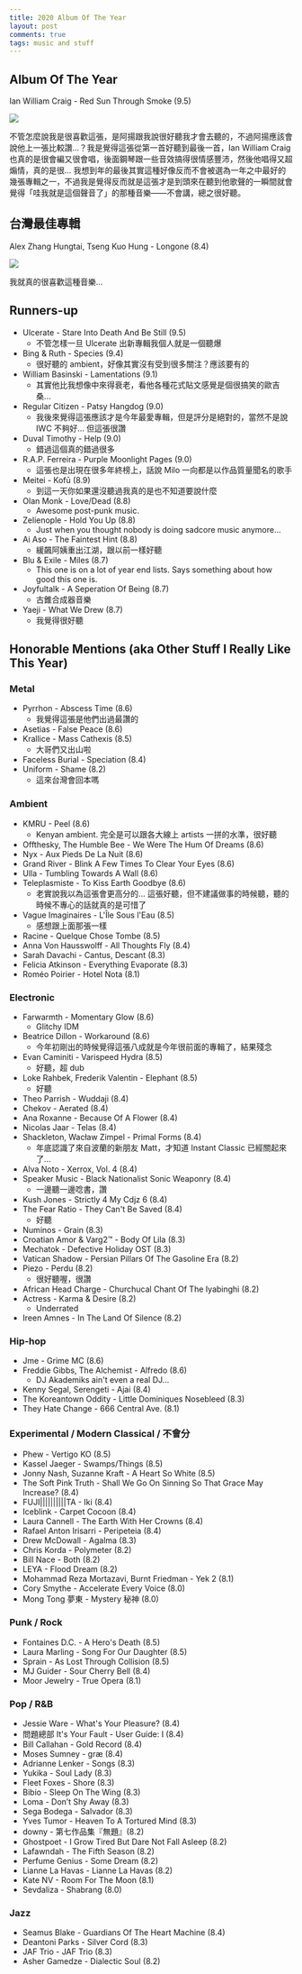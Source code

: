 ```yaml
---
title: 2020 Album Of The Year
layout: post
comments: true
tags: music and stuff
---
```


## Album Of The Year

  Ian William Craig - Red Sun Through Smoke (9.5)

  ![](https://f4.bcbits.com/img/a0602461506_10.jpg)
  
  不管怎麼說我是很喜歡這張，是阿揚跟我說很好聽我才會去聽的，不過阿揚應該會說他上一張比較讚...？我是覺得這張從第一首好聽到最後一首，Ian William Craig 也真的是很會編又很會唱，後面鋼琴跟一些音效搞得很情感豐沛，然後他唱得又超煽情，真的是很... 我想到年的最後其實這種好像反而不會被選為一年之中最好的幾張專輯之一，不過我是覺得反而就是這張才是到頭來在聽到他歌聲的一瞬間就會覺得「哇我就是這個聲音了」的那種音樂——不會講，總之很好聽。

## 台灣最佳專輯

  Alex Zhang Hungtai, Tseng Kuo Hung - Longone (8.4)

  ![](https://f4.bcbits.com/img/a0351757436_10.jpg)

  我就真的很喜歡這種音樂...

## Runners-up

  * Ulcerate - Stare Into Death And Be Still (9.5)
    * 不管怎樣一旦 Ulcerate 出新專輯我個人就是一個聽爆
  * Bing & Ruth - Species (9.4)
    * 很好聽的 ambient，好像其實沒有受到很多關注？應該要有的
  * William Basinski - Lamentations (9.1)
    * 其實他比我想像中來得衰老，看他各種花式貼文感覺是個很搞笑的歐吉桑...
  * Regular Citizen - Patsy Hangdog (9.0)
    * 我後來覺得這張應該才是今年最愛專輯，但是評分是絕對的，當然不是說 IWC 不夠好... 但這張很讚
  * Duval Timothy - Help (9.0)
    * 錯過這個真的錯過很多
  * R.A.P. Ferreira - Purple Moonlight Pages (9.0)
    * 這張也是出現在很多年終榜上，話說 Milo 一向都是以作品質量聞名的歌手
  * Meitei - Kofū (8.9)
    * 到這一天你如果還沒聽過我真的是也不知道要說什麼
  * Olan Monk - Love/Dead (8.8)
    * Awesome post-punk music.
  * Zelienople - Hold You Up (8.8)
    * Just when you thought nobody is doing sadcore music anymore...
  * Ai Aso - The Faintest Hint (8.8)
    * 緩飆阿姨重出江湖，跟以前一樣好聽
  * Blu & Exile - Miles (8.7)
    * This one is on a lot of year end lists. Says something about how good this one is.
  * Joyfultalk - A Seperation Of Being (8.7)
    * 古錐合成器音樂
  * Yaeji - What We Drew (8.7)
    * 我覺得很好聽

## Honorable Mentions (aka Other Stuff I Really Like This Year)

### Metal

  * Pyrrhon - Abscess Time (8.6)
    * 我覺得這張是他們出過最讚的
  * Asetias - False Peace (8.6)
  * Krallice - Mass Cathexis (8.5)
    * 大哥們又出山啦
  * Faceless Burial - Speciation (8.4)
  * Uniform - Shame (8.2)
    * 這來台灣會回本嗎

### Ambient

  * KMRU - Peel (8.6)
    * Kenyan ambient. 完全是可以跟各大線上 artists 一拼的水準，很好聽
  * Offthesky, The Humble Bee - We Were The Hum Of Dreams (8.6)
  * Nyx - Aux Pieds De La Nuit (8.6)
  * Grand River - Blink A Few Times To Clear Your Eyes (8.6)
  * Ulla - Tumbling Towards A Wall (8.6)
  * Teleplasmiste - To Kiss Earth Goodbye (8.6)
    * 老實說我以為這張會更高分的... 這張好聽，但不建議做事的時候聽，聽的時候不專心的話就真的是可惜了
  * Vague Imaginaires - L'Île Sous l'Eau (8.5)
    * 感想跟上面那張一樣
  * Racine - Quelque Chose Tombe (8.5)
  * Anna Von Hausswolff - All Thoughts Fly (8.4)
  * Sarah Davachi - Cantus, Descant (8.3)
  * Felicia Atkinson - Everything Evaporate (8.3)
  * Roméo Poirier - Hotel Nota (8.1)

### Electronic

  * Farwarmth - Momentary Glow (8.6)
    * Glitchy IDM
  * Beatrice Dillon - Workaround (8.6)
    * 今年初剛出的時候覺得這張八成就是今年很前面的專輯了，結果殘念
  * Evan Caminiti - Varispeed Hydra (8.5)
    * 好聽，超 dub
  * Loke Rahbek, Frederik Valentin - Elephant (8.5)
    * 好聽
  * Theo Parrish - Wuddaji (8.4)
  * Chekov - Aerated (8.4)
  * Ana Roxanne - Because Of A Flower (8.4)
  * Nicolas Jaar - Telas (8.4)
  * Shackleton, Wacław Zimpel - Primal Forms (8.4)
    * 年底認識了來自波蘭的新朋友 Matt，才知道 Instant Classic 已經關起來了...
  * Alva Noto - Xerrox, Vol. 4 (8.4)
  * Speaker Music - Black Nationalist Sonic Weaponry (8.4)
    * 一邊聽一邊唸書，讚
  * Kush Jones - Strictly 4 My Cdjz 6 (8.4)
  * The Fear Ratio - They Can't Be Saved (8.4)
    * 好聽
  * Numinos - Grain (8.3)
  * Croatian Amor & Varg2™ - Body Of Lila (8.3)
  * Mechatok - Defective Holiday OST (8.3)
  * Vatican Shadow - Persian Pillars Of The Gasoline Era (8.2)
  * Piezo - Perdu (8.2)
    * 很好聽喔，很讚
  * African Head Charge - Churchucal Chant Of The Iyabinghi (8.2)
  * Actress - Karma & Desire (8.2)
    * Underrated
  * Ireen Amnes - In The Land Of Silence (8.2)

### Hip-hop

  * Jme - Grime MC (8.6)
  * Freddie Gibbs, The Alchemist - Alfredo (8.6)
    * DJ Akademiks ain't even a real DJ... 
  * Kenny Segal, Serengeti - Ajai (8.4)
  * The Koreantown Oddity - Little Dominiques Nosebleed (8.3)
  * They Hate Change - 666 Central Ave. (8.1)

### Experimental / Modern Classical / 不會分

  * Phew - Vertigo KO (8.5)
  * Kassel Jaeger - Swamps/Things (8.5)
  * Jonny Nash, Suzanne Kraft - A Heart So White (8.5)
  * The Soft Pink Truth - Shall We Go On Sinning So That Grace May Increase? (8.4)
  * FUJI||||||||||TA - Iki (8.4)
  * Iceblink - Carpet Cocoon (8.4)
  * Laura Cannell - The Earth With Her Crowns (8.4)
  * Rafael Anton Irisarri - Peripeteia (8.4)
  * Drew McDowall - Agalma (8.3)
  * Chris Korda - Polymeter (8.2)
  * Bill Nace - Both (8.2)
  * LEYA - Flood Dream (8.2)
  * Mohammad Reza Mortazavi, Burnt Friedman - Yek 2 (8.1)
  * Cory Smythe - Accelerate Every Voice (8.0)
  * Mong Tong 夢東 - Mystery 秘神 (8.0)

### Punk / Rock

  * Fontaines D.C. - A Hero's Death (8.5)
  * Laura Marling - Song For Our Daughter (8.5)
  * Sprain - As Lost Through Collision (8.5)
  * MJ Guider - Sour Cherry Bell (8.4)
  * Moor Jewelry - True Opera (8.1)

### Pop / R&B

  * Jessie Ware - What's Your Pleasure? (8.4)
  * 問題總部 It's Your Fault - User Guide: I (8.4)
  * Bill Callahan - Gold Record (8.4)
  * Moses Sumney - græ (8.4)
  * Adrianne Lenker - Songs (8.3)
  * Yukika - Soul Lady (8.3)
  * Fleet Foxes - Shore (8.3)
  * Bibio - Sleep On The Wing (8.3)
  * Loma - Don’t Shy Away (8.3)
  * Sega Bodega - Salvador (8.3)
  * Yves Tumor - Heaven To A Tortured Mind (8.3)
  * downy - 第七作品集『無題』(8.2)
  * Ghostpoet - I Grow Tired But Dare Not Fall Asleep (8.2)
  * Lafawndah - The Fifth Season (8.2)
  * Perfume Genius - Some Dream (8.2)
  * Lianne La Havas - Lianne La Havas (8.2)
  * Kate NV - Room For The Moon (8.1)
  * Sevdaliza - Shabrang (8.0)

### Jazz

  * Seamus Blake - Guardians Of The Heart Machine (8.4)
  * Deantoni Parks - Silver Cord (8.3)
  * JAF Trio - JAF Trio (8.3)
  * Asher Gamedze - Dialectic Soul (8.2)
